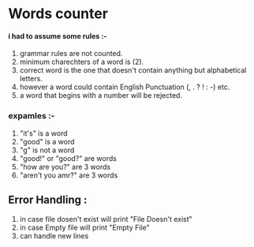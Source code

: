 # Words counter #

#### i had to assume some rules :- ###
1. grammar rules are not counted.
2. minimum charechters of a word is (2).
3. correct word is the one that doesn't contain anything but alphabetical letters.
4. however a word could contain English Punctuation (, . ? ! : -) etc.
5. a word that begins with a number will be rejected.

### expamles :- ###
1. "it's" is a word
2. "good" is a word 
3. "g" is not a word 
4. "good!" or "good?" are words
5. "how are     you?" are 3 words
6. "aren't you amr?" are 3 words

## Error Handling : ##
1. in case file dosen't exist will print "File Doesn't exist"
2. in case Empty file will print "Empty File"
3. can handle new lines
